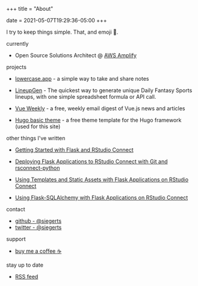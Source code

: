 +++
title = "About"

date = 2021-05-07T19:29:36-05:00
+++

I try to keep things simple. That, and emoji :dog:.

currently

- Open Source Solutions Architect @ [AWS Amplify](https://aws.amazon.com/amplify/)
 

projects

- [lowercase.app](https://www.lowercase.app) - a simple way to take and share notes

- [LineupGen](https://www.lineupgen.com) - The quickest way to generate unique Daily Fantasy Sports lineups, with one simple spreadsheet formula or API call.

- [Vue Weekly](https://www.vueweekly.dev/) - a free, weekly email digest of Vue.js news and articles

- [Hugo basic theme](https://themes.gohugo.io/hugo-theme-basic/) - a free theme template for the Hugo framework (used for this site)


other things I've written

- [Getting Started with Flask and RStudio Connect](https://support.rstudio.com/hc/en-us/articles/360044700234-Getting-Started-with-Flask-and-RStudio-Connect)

- [Deploying Flask Applications to RStudio Connect with Git and rsconnect-python](https://support.rstudio.com/hc/en-us/articles/360045224233)

- [Using Templates and Static Assets with Flask Applications on RStudio Connect](https://support.rstudio.com/hc/en-us/articles/360045279313)

- [Using Flask-SQLAlchemy with Flask Applications on RStudio Connect](https://support.rstudio.com/hc/en-us/articles/360045224233)

contact

- [github - @siegerts](https://github.com/siegerts)
- [twitter - @siegerts](https://twitter.com/siegerts)


support 
- [buy me a coffee :coffee:](https://www.buymeacoffee.com/siegerts)


stay up to date

- [RSS feed](https://www.xiegerts.com/post/index.xml)
